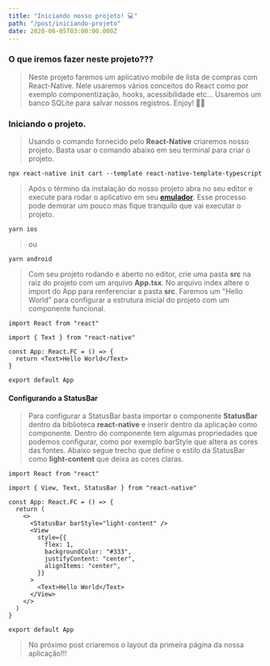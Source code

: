 ```yaml
---
title: "Iniciando nosso projeto! 💻"
path: "/post/iniciando-projeto"
date: 2020-06-05T03:00:00.000Z
---
```


### O que iremos fazer neste projeto???

> Neste projeto faremos um aplicativo mobile de lista de compras com React-Native. Nele usaremos vários conceitos do React como por exemplo componentização, hooks, acessibilidade etc... Usaremos um banco SQLite para salvar nossos registros. Enjoy! 👊🏾

### Iniciando o projeto.

> Usando o comando fornecido pelo **React-Native** criaremos nosso projeto. Basta usar o comando abaixo em seu terminal para criar o projeto.

`npx react-native init cart --template react-native-template-typescript`

> Após o término da instalação do nosso projeto abra no seu editor e execute para rodar o aplicativo em seu [**emulador**](https://react-native.rocketseat.dev/). Esse processo pode demorar um pouco mas fique tranquilo que vai executar o projeto.

`yarn ios`

> ou

`yarn android`

> Com seu projeto rodando e aberto no editor, crie uma pasta **src** na raiz do projeto com um arquivo **App.tsx**. No arquivo index altere o import do App para renferenciar a pasta **src**. Faremos um "Hello World" para configurar a estrutura inicial do projeto com um componente funcional.

```tsx
import React from "react"

import { Text } from "react-native"

const App: React.FC = () => {
  return <Text>Hello World</Text>
}

export default App
```

#### Configurando a StatusBar

> Para configurar a StatusBar basta importar o componente **StatusBar** dentro da biblioteca **react-native** e inserir dentro da aplicação como componente. Dentro do componente tem algumas propriedades que podemos configurar, como por exemplo barStyle que altera as cores das fontes. Abaixo segue trecho que define o estilo da StatusBar como **light-content** que deixa as cores claras.

```tsx
import React from "react"

import { View, Text, StatusBar } from "react-native"

const App: React.FC = () => {
  return (
    <>
      <StatusBar barStyle="light-content" />
      <View
        style={{
          flex: 1,
          backgroundColor: "#333",
          justifyContent: "center",
          alignItems: "center",
        }}
      >
        <Text>Hello World</Text>
      </View>
    </>
  )
}

export default App
```

> No próximo post criaremos o layout da primeira página da nossa aplicação!!!
